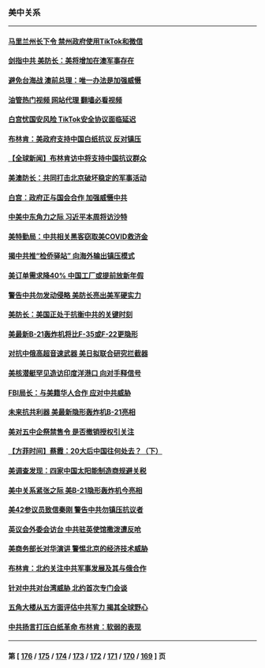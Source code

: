 ### 美中关系
---
#### [马里兰州长下令 禁州政府使用TikTok和微信](../../pages/nf1412576/n13879675.md?12071245) 
#### [剑指中共 美防长：美将增加在澳军事存在](../../pages/nf1412576/n13879619.md?12071245) 
#### [避免台海战 澳前总理：唯一办法是加强威慑](../../pages/nf1412576/n13879719.md?12071245) 
#### [油管热门视频 网站代理 翻墙必看视频](http://138.2.39.72:81/youtube.html?epic-marker?12071245)
#### [白宫忧国安风险 TikTok安全协议面临延迟](../../pages/nf1412576/n13879684.md?12071245) 
#### [布林肯：美政府支持中国白纸抗议 反对镇压](../../pages/nf1412576/n13879629.md?12071245) 
#### [【全球新闻】布林肯访中将支持中国抗议群众](../../pages/nf1412576/n13879543.md?12071245) 
#### [美澳防长：共同打击北京破坏稳定的军事活动](../../pages/nf1412576/n13879387.md?12071245) 
#### [白宫：政府正与国会合作 加强威慑中共](../../pages/nf1412576/n13879133.md?12071245) 
#### [中美中东角力之际 习近平本周将访沙特](../../pages/nf1412576/n13879110.md?12071245) 
#### [美特勤局：中共相关黑客窃取美COVID救济金](../../pages/nf1412576/n13879086.md?12071245) 
#### [揭中共推“检侨驿站” 向海外输出镇压模式](../../pages/nf1412576/n13878090.md?12071245) 
#### [美订单需求降40% 中国工厂或提前放新年假](../../pages/nf1412576/n13878498.md?12071245) 
#### [警告中共勿发动侵略 美防长亮出美军硬实力](../../pages/nf1412576/n13878438.md?12071245) 
#### [美防长：美国正处于抗衡中共的关键时刻](../../pages/nf1412576/n13878381.md?12071245) 
#### [美最新B-21轰炸机将比F-35或F-22更隐形](../../pages/nf1412576/n13878027.md?12071245) 
#### [对抗中俄高超音速武器 美日拟联合研究拦截器](../../pages/nf1412576/n13878095.md?12071245) 
#### [美核潜艇罕见造访印度洋港口 向对手释信号](../../pages/nf1412576/n13878029.md?12071245) 
#### [FBI局长：与美籍华人合作 应对中共威胁](../../pages/nf1412576/n13877934.md?12071245) 
#### [未来抗共利器 美最新隐形轰炸机B-21亮相](../../pages/nf1412576/n13877758.md?12071245) 
#### [美对五中企祭禁售令 是否撤销授权引关注](../../pages/nf1412576/n13877620.md?12071245) 
#### [【方菲时间】蔡霞：20大后中国往何处去？（下）](../../pages/nf1412576/n13877445.md?12071245) 
#### [美调查发现：四家中国太阳能制造商规避关税](../../pages/nf1412576/n13877642.md?12071245) 
#### [美中关系紧张之际 美B-21隐形轰炸机今亮相](../../pages/nf1412576/n13877576.md?12071245) 
#### [美42参议员致信秦刚 警告中共勿镇压抗议者](../../pages/nf1412576/n13877070.md?12071245) 
#### [英议会外委会访台 中共驻英使馆撒泼遭反呛](../../pages/nf1412576/n13876914.md?12071245) 
#### [美商务部长对华演讲 警惕北京的经济技术威胁](../../pages/nf1412576/n13876310.md?12071245) 
#### [布林肯：北约关注中共军事发展及其与俄合作](../../pages/nf1412576/n13876389.md?12071245) 
#### [针对中共对台湾威胁 北约首次专门会谈](../../pages/nf1412576/n13876423.md?12071245) 
#### [五角大楼从五方面评估中共军力 揭其全球野心](../../pages/nf1412576/n13876394.md?12071245) 
#### [中共扬言打压白纸革命 布林肯：软弱的表现](../../pages/nf1412576/n13876302.md?12071245) 

---
#### 第 [ [176](./176.md?12071245) / [175](./175.md?12071245) / [174](./174.md?12071245) / [173](./173.md?12071245) / [172](./172.md?12071245) / [171](./171.md?12071245) / [170](./170.md?12071245) / [169](./169.md?12071245) ] 页
